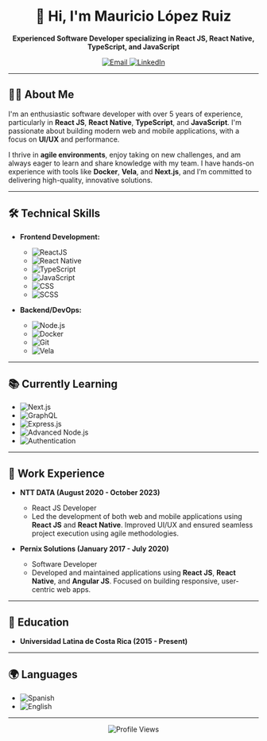 <h1 align="center">👋 Hi, I'm Mauricio López Ruiz</h1>

<p align="center">
  <b>Experienced Software Developer specializing in React JS, React Native, TypeScript, and JavaScript</b>
</p>

<p align="center">
  <a href="mailto:maurisho01@gmail.com">
    <img src="https://img.shields.io/badge/Email-D14836?style=for-the-badge&logo=gmail&logoColor=white" alt="Email">
  </a>
  <a href="https://www.linkedin.com/in/mauricio-lopez-ruiz-0851a2106/">
    <img src="https://img.shields.io/badge/LinkedIn-0077B5?style=for-the-badge&logo=linkedin&logoColor=white" alt="LinkedIn">
  </a>
</p>

---

## 👨‍💻 About Me

I'm an enthusiastic software developer with over 5 years of experience, particularly in **React JS**, **React Native**, **TypeScript**, and **JavaScript**. I'm passionate about building modern web and mobile applications, with a focus on **UI/UX** and performance.

I thrive in **agile environments**, enjoy taking on new challenges, and am always eager to learn and share knowledge with my team. I have hands-on experience with tools like **Docker**, **Vela**, and **Next.js**, and I’m committed to delivering high-quality, innovative solutions.

---

## 🛠️ Technical Skills

- **Frontend Development:**
  - ![ReactJS](https://img.shields.io/badge/React_JS-61DAFB?style=for-the-badge&logo=react&logoColor=white)
  - ![React Native](https://img.shields.io/badge/React_Native-20232A?style=for-the-badge&logo=react&logoColor=61DAFB)
  - ![TypeScript](https://img.shields.io/badge/TypeScript-007ACC?style=for-the-badge&logo=typescript&logoColor=white)
  - ![JavaScript](https://img.shields.io/badge/JavaScript-F7DF1E?style=for-the-badge&logo=javascript&logoColor=black)
  - ![CSS](https://img.shields.io/badge/CSS-1572B6?style=for-the-badge&logo=css3&logoColor=white)
  - ![SCSS](https://img.shields.io/badge/SCSS-CC6699?style=for-the-badge&logo=sass&logoColor=white)

- **Backend/DevOps:**
  - ![Node.js](https://img.shields.io/badge/Node_JS-339933?style=for-the-badge&logo=nodedotjs&logoColor=white)
  - ![Docker](https://img.shields.io/badge/Docker-2496ED?style=for-the-badge&logo=docker&logoColor=white)
  - ![Git](https://img.shields.io/badge/Git-F05032?style=for-the-badge&logo=git&logoColor=white)
  - ![Vela](https://img.shields.io/badge/Vela-0052CC?style=for-the-badge&logo=vela&logoColor=white)

---

## 📚 Currently Learning

- ![Next.js](https://img.shields.io/badge/Next_JS-000000?style=for-the-badge&logo=next.js&logoColor=white)
- ![GraphQL](https://img.shields.io/badge/GraphQL-E10098?style=for-the-badge&logo=graphql&logoColor=white)
- ![Express.js](https://img.shields.io/badge/Express.js-000000?style=for-the-badge&logo=express&logoColor=white)
- ![Advanced Node.js](https://img.shields.io/badge/Node_JS-339933?style=for-the-badge&logo=nodedotjs&logoColor=white)
- ![Authentication](https://img.shields.io/badge/Authentication-Security?style=for-the-badge&logo=security&logoColor=white)

---

## 💼 Work Experience

- **NTT DATA (August 2020 - October 2023)**
  - React JS Developer
  - Led the development of both web and mobile applications using **React JS** and **React Native**. Improved UI/UX and ensured seamless project execution using agile methodologies.

- **Pernix Solutions (January 2017 - July 2020)**
  - Software Developer
  - Developed and maintained applications using **React JS**, **React Native**, and **Angular JS**. Focused on building responsive, user-centric web apps.

---

## 🌱 Education

- **Universidad Latina de Costa Rica (2015 - Present)**

---

## 🌍 Languages

- ![Spanish](https://img.shields.io/badge/Spanish-Native-FF5733?style=for-the-badge)
- ![English](https://img.shields.io/badge/English-Fluent-1E90FF?style=for-the-badge)

---

<p align="center">
  <img src="https://komarev.com/ghpvc/?username=mauricio-lopez-ruiz&style=for-the-badge" alt="Profile Views" />
</p>

<!--
**Misho506/Misho506** is a ✨ _special_ ✨ repository because its `README.md` (this file) appears on your GitHub profile.

Here are some ideas to get you started:

- 🔭 I’m currently working on ...
- 🌱 I’m currently learning ...
- 👯 I’m looking to collaborate on ...
- 🤔 I’m looking for help with ...
- 💬 Ask me about ...
- 📫 How to reach me: ...
- 😄 Pronouns: ...
- ⚡ Fun fact: ...
-->
